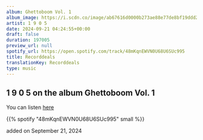 ```yaml
---
album: Ghettoboom Vol. 1
album_image: https://i.scdn.co/image/ab67616d0000b273ae88e77de8bf19ddd2ff5f08
artist: 1 9 0 5
date: 2024-09-21 04:24:55+00:00
draft: false
duration: 197005
preview_url: null
spotify_url: https://open.spotify.com/track/48mKqnEWVN0U68U6SUc995
title: Recorddeals
translationKey: Recorddeals
type: music
---
```


## 1 9 0 5 on the album Ghettoboom Vol. 1

You can listen [here](https://open.spotify.com/track/48mKqnEWVN0U68U6SUc995)

{{% spotify "48mKqnEWVN0U68U6SUc995" small %}}

added on September 21, 2024